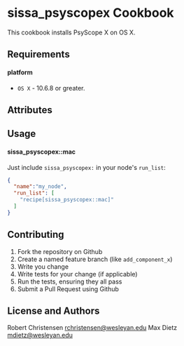 sissa_psyscopex Cookbook
========================
This cookbook installs PsyScope X on OS X.

Requirements
------------
#### platform
- `OS X` - 10.6.8 or greater.

Attributes
----------

Usage
-----
#### sissa_psyscopex::mac

Just include `sissa_psyscopex:` in your node's `run_list`:

```json
{
  "name":"my_node",
  "run_list": [
    "recipe[sissa_psyscopex::mac]"
  ]
}
```

Contributing
------------

1. Fork the repository on Github
2. Create a named feature branch (like `add_component_x`)
3. Write you change
4. Write tests for your change (if applicable)
5. Run the tests, ensuring they all pass
6. Submit a Pull Request using Github

License and Authors
-------------------
Robert Christensen <rchristensen@wesleyan.edu>
Max Dietz <mdietz@wesleyan.edu>


